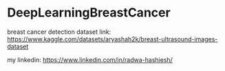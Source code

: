# DeepLearningBreastCancer
breast cancer detection dataset link: https://www.kaggle.com/datasets/aryashah2k/breast-ultrasound-images-dataset

my linkedin: https://www.linkedin.com/in/radwa-hashiesh/
